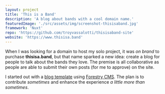 ```yaml
---
layout: project
title: 'This is a Band'
description: 'A blog about bands with a cool domain name.'
featuredImage: './src/assets/img/screenshot-thisisaband.jpg'
framework: 'Nuxt'
repo: 'https://github.com/troyvassalotti/thisisaband-site'
website: 'https://www.thisisa.band'
---
```

When I was looking for a domain to host my solo project, it was _on brand_ to purchase **thisisa.band**, but that name sparked a new idea: create a blog for people to talk about the bands they love. The premise is all collaborative as people are able to submit their own posts (for me to approve) on the site.

I started out with a [blog template](https://brevifolia-nuxt-forestry.netlify.com/) using [Forestry CMS](https://forestry.io). The plan is to contribute _sometimes_ and enhance the experience _a little more than sometimes_.